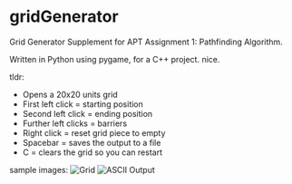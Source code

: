 # gridGenerator
Grid Generator Supplement for APT Assignment 1: Pathfinding Algorithm.

Written in Python using pygame, for a C++ project. nice.

tldr:
* Opens a 20x20 units grid
* First left click = starting position
* Second left click = ending position
* Further left clicks = barriers
* Right click = reset grid piece to empty
* Spacebar = saves the output to a file
* C = clears the grid so you can restart

sample images:
![Grid](https://i.imgur.com/Miw8zt7.png)
![ASCII Output](https://imgur.com/a/43nSidh)
